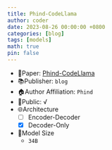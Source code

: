 ```yaml
---
title: Phind-CodeLlama
author: coder
date: 2023-08-26 00:00:00 +0800
categories: [blog]
tags: [models]
math: true
pin: false
---
```


- 📙Paper: [Phind-CodeLlama](https://huggingface.co/Phind/Phind-CodeLlama-34B-Python-v1)
- 📚Publisher: `blog`
- 🏠Author Affiliation: `Phind`
- 🔑Public: √
- 🌐Architecture
  + [ ] Encoder-Decoder
  + [x] Decoder-Only
- 📏Model Size
  + `34B`

